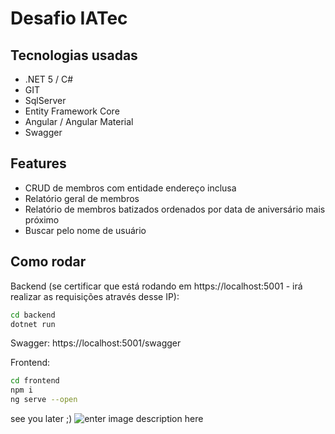 

# Desafio IATec 


## Tecnologias usadas
- .NET 5 / C#
- GIT
- SqlServer
- Entity Framework Core
- Angular / Angular Material
- Swagger

## Features
- CRUD de membros com entidade endereço inclusa
- Relatório geral de membros
- Relatório de membros batizados ordenados por data de aniversário mais próximo
- Buscar pelo nome de usuário

## Como rodar
Backend (se certificar que está rodando em https://localhost:5001 - irá realizar as requisições através desse IP):
```sh
cd backend
dotnet run
```
Swagger: https://localhost:5001/swagger

Frontend:
```sh
cd frontend
npm i
ng serve --open
```
see you later ;)
![enter image description here](https://static1.purebreak.com.br/articles/7/19/22/7/@/96866-gifs-de-the-big-bang-theory-que-624x0-1.gif)
